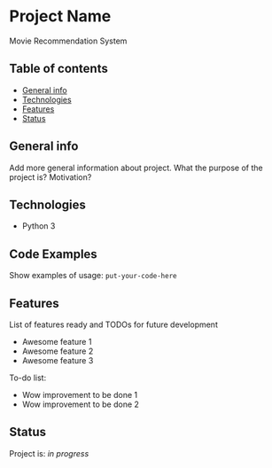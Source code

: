 # Project Name
Movie Recommendation System

## Table of contents
* [General info](#general-info)
* [Technologies](#technologies)
* [Features](#features)
* [Status](#status)

## General info
Add more general information about project. What the purpose of the project is? Motivation?


## Technologies
* Python 3

## Code Examples
Show examples of usage:
`put-your-code-here`

## Features
List of features ready and TODOs for future development
* Awesome feature 1
* Awesome feature 2
* Awesome feature 3

To-do list:
* Wow improvement to be done 1
* Wow improvement to be done 2

## Status
Project is: _in progress_
